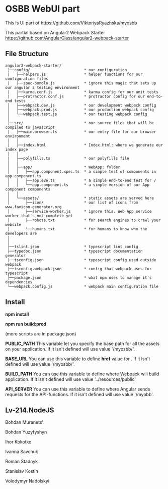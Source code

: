 # OSBB WebUI part
This is UI part of https://github.com/ViktoriyaRyazhska/myosbb

This partial based on Angular2 Webpack Starter https://github.com/AngularClass/angular2-webpack-starter

## File Structure
```
angular2-webpack-starter/
 ├──config/                        * our configuration
 |   ├──helpers.js                 * helper functions for our configuration files
 |   ├──spec-bundle.js             * ignore this magic that sets up our angular 2 testing environment
 |   ├──karma.conf.js              * karma config for our unit tests
 |   ├──protractor.conf.js         * protractor config for our end-to-end tests
 │   ├──webpack.dev.js             * our development webpack config
 │   ├──webpack.prod.js            * our production webpack config
 │   └──webpack.test.js            * our testing webpack config
 │
 ├──src/                           * our source files that will be compiled to javascript
 |   ├──main.browser.ts            * our entry file for our browser environment
 │   │
 |   ├──index.html                 * Index.html: where we generate our index page
 │   │
 |   ├──polyfills.ts               * our polyfills file
 │   │
 │   ├──app/                       * WebApp: folder
 │   │   ├──app.component.spec.ts  * a simple test of components in app.component.ts
 │   │   ├──app.e2e.ts             * a simple end-to-end test for /
 │   │   └──app.component.ts       * a simple version of our App component components
 │   │
 │   └──assets/                    * static assets are served here
 │       ├──icon/                  * our list of icons from www.favicon-generator.org
 │       ├──service-worker.js      * ignore this. Web App service worker that's not complete yet
 │       ├──robots.txt             * for search engines to crawl your website
 │       └──humans.txt             * for humans to know who the developers are
 │
 │
 ├──tslint.json                    * typescript lint config
 ├──typedoc.json                   * typescript documentation generator
 ├──tsconfig.json                  * typescript config used outside webpack
 ├──tsconfig.webpack.json          * config that webpack uses for typescript
 ├──package.json                   * what npm uses to manage it's dependencies
 └──webpack.config.js              * webpack main configuration file
```

## Install

**npm install**

**npm run build:prod**

(more scripts are in package.json)


**PUBLIC_PATH**
This variable let you specify the base path for all the assets on your application. If it isn't defined will use value '/myosbb/'.

**BASE_URL**
You can use this variable to define **href** value for **<base>**. If it isn't defined will use value '/myosbb/'.

**BUILD_PATH**
You can use this variable to define where Webpack will build application. If it isn't defined will use value '../resources/public'

**API_SERVER**
You can use this variable to define where Angular sends requests for the API-functions. If it isn't defined will use value '/myobb'.


## Lv-214.NodeJS

Bohdan Muranets'

Bohdan Yuzyfyshyn

Ihor Kokotko

Ivanna Savchuk

Roman Stadnyk

Stanislav Kostin

Volodymyr Nadolskyi
